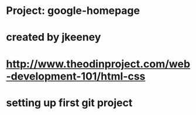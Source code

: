 # Project: google-homepage
# created by jkeeney
# http://www.theodinproject.com/web-development-101/html-css
# setting up first git project

